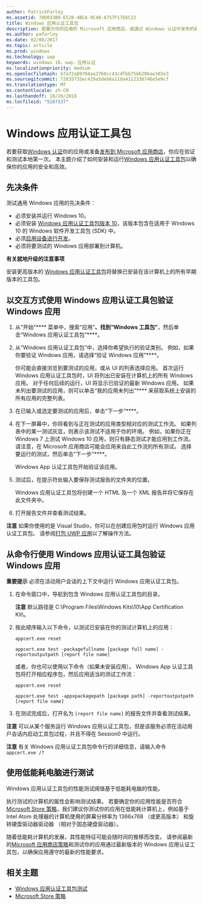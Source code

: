 ```yaml
---
author: PatrickFarley
ms.assetid: 78D833B9-E528-4BCA-9C48-A757F17E6C22
title: Windows 应用认证工具包
description: 若要为你的应用的 Microsoft 应用商店，或通过 Windows 认证中发布的最佳机会，验证在本地和测试之前提交应用进行认证。 本主题显示了如何安装并运行 Windows 应用认证工具包。
ms.author: pafarley
ms.date: 02/08/2017
ms.topic: article
ms.prod: windows
ms.technology: uwp
keywords: windows 10，uwp，应用认证
ms.localizationpriority: medium
ms.openlocfilehash: b7a72a89704aa3768cc43cdfbb75b620bae303e3
ms.sourcegitcommit: 72835733ec429a5deb6a11da4112336746e5e9cf
ms.translationtype: MT
ms.contentlocale: zh-CN
ms.lasthandoff: 10/20/2018
ms.locfileid: "5167337"
---
```

# <a name="windows-app-certification-kit"></a>Windows 应用认证工具包



若要获取[Windows 认证](https://msdn.microsoft.com/windows/desktop/jj134964.aspx)你的应用或准备[发布到 Microsoft 应用商店](https://msdn.microsoft.com/library/windows/apps/Hh694062)，你应在验证和测试本地第一次。 本主题介绍了如何安装和运行[Windows 应用认证工具包](http://go.microsoft.com/fwlink/p/?LinkID=309666)以确保你的应用的安全和高效。

## <a name="prerequisites"></a>先决条件

测试通用 Windows 应用的先决条件：

-   必须安装并运行 Windows 10。
-   必须安装 [Windows 应用认证工具包版本 10]( http://go.microsoft.com/fwlink/p/?LinkID=309666)，该版本包含在适用于 Windows 10 的 Windows 软件开发工具包 (SDK) 中。
-   必须[启用设备进行开发](https://docs.microsoft.com/windows/uwp/get-started/enable-your-device-for-development)。
-   必须将要测试的 Windows 应用部署到计算机。

**有关就地升级的注意事项**

安装更高版本的 [Windows 应用认证工具包]( http://go.microsoft.com/fwlink/p/?LinkID=309666)将替换已安装在该计算机上的所有早期版本的工具包。

## <a name="validate-your-windows-app-using-the-windows-app-certification-kit-interactively"></a>以交互方式使用 Windows 应用认证工具包验证 Windows 应用

1.  从“开始”**** 菜单中，搜索“应用”****、找到“Windows 工具包”****，然后单击“Windows 应用认证工具包”****。

2.  从“Windows 应用认证工具包”中，选择你希望执行的验证类别。 例如，如果你要验证 Windows 应用，请选择“验证 Windows 应用”****。

    你可能会直接浏览到要测试的应用，或从 UI 的列表选择应用。 首次运行 Windows 应用认证工具包时，UI 将列出已安装在计算机上的所有 Windows 应用。 对于任何后续的运行，UI 将显示已验证的最新 Windows 应用。 如果未列出要测试的应用，则可以单击“我的应用未列出”**** 来获取系统上安装的所有应用的完整列表。

3.  在已输入或选定要测试的应用后，单击“下一步”****。

4.  在下一屏幕中，你将看到与正在测试的应用类型相对应的测试工作流。 如果列表中的某一测试灰显，则表示该测试不适用于你的环境。 例如，如果你正在 Windows 7 上测试 Windows 10 应用，则只有静态测试才能应用到工作流。 请注意，在 Microsoft 应用商店可能会应用来自此工作流的所有测试。 选择要运行的测试，然后单击“下一步”****。

    Windows App 认证工具包开始验证该应用。

5.  测试后，在提示符处输入要保存测试报告的文件夹的位置。

    Windows 应用认证工具包将创建一个 HTML 及一个 XML 报告并将它保存在此文件夹中。

6.  打开报告文件并查看测试结果。

**注意**  如果你使用的是 Visual Studio，你可以在创建应用包时运行 Windows 应用认证工具包。 请参阅[打包 UWP 应用](https://msdn.microsoft.com/library/windows/apps/Mt627715)以了解操作方法。

 

## <a name="validate-your-windows-app-using-the-windows-app-certification-kit-from-a-command-line"></a>从命令行使用 Windows 应用认证工具包验证 Windows 应用

**重要提示**  必须在活动用户会话的上下文中运行 Windows 应用认证工具包。

1.  在命令窗口中，导航到包含 Windows 应用认证工具包的目录。

    **注意**   默认路径是 C:\\Program Files\\Windows Kits\\10\\App Certification Kit\\。

2.  按此顺序输入以下命令，以测试已安装在你的测试计算机上的应用：

    `appcert.exe reset`

    `appcert.exe test -packagefullname [package full name] -reportoutputpath [report file name]`

    或者，你也可以使用以下命令（如果未安装应用）。 Windows App 认证工具包将打开相应程序包，然后应用适当的测试工作流：

    `appcert.exe reset`

    `appcert.exe test -appxpackagepath [package path] -reportoutputpath [report file name]`

3.  在测试完成后，打开名为 `[report file name]` 的报告文件并查看测试结果。

**注意**  可以从某个服务运行 Windows 应用认证工具包，但是该服务必须在活动用户会话内启动工具包过程，并且不得在 Session0 中运行。

**注意**   有关 Windows 应用认证工具包命令行的详细信息，请输入命令 `appcert.exe /?`

## <a name="testing-with-a-low-power-computer"></a>使用低能耗电脑进行测试

Windows 应用认证工具包的性能测试阈值基于低能耗电脑的性能。

执行测试的计算机的属性会影响测试结果。 若要确定你的应用性能是否符合[Microsoft Store 策略](https://msdn.microsoft.com/library/windows/apps/Dn764944)，我们建议你测试你的应用在低能耗计算机上，例如基于 Intel Atom 处理器的计算机使用的屏幕分辨率为 1366x768 （或更高版本） 和旋转硬盘驱动器驱动器 （相对于固态硬盘驱动器）。

随着低能耗计算机的发展，其性能特征可能会随时间的推移而改变。 请参阅最新的[Microsoft 应用商店策略](https://msdn.microsoft.com/library/windows/apps/Dn764944)和测试你的应用通过最新版本的 Windows 应用认证工具包，以确保应用遵守的最新的性能要求。

## <a name="related-topics"></a>相关主题

* [Windows 应用认证工具包测试](windows-app-certification-kit-tests.md)
* [Microsoft Store 策略](https://msdn.microsoft.com/library/windows/apps/Dn764944)
 

 




